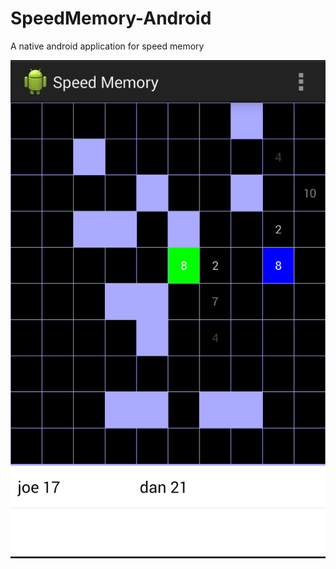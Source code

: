 SpeedMemory-Android
===================

A native android application for speed memory

![Speed Memory](https://raw.githubusercontent.com/amozoss/SpeedMemory-Android/master/pictures/speed-memory.png)
